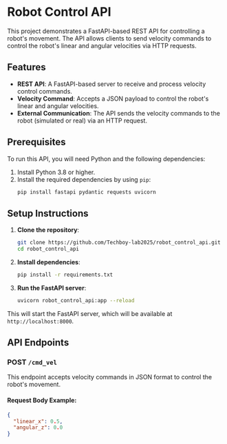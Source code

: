 # Robot Control API

This project demonstrates a FastAPI-based REST API for controlling a robot's movement. The API allows clients to send velocity commands to control the robot's linear and angular velocities via HTTP requests.

## Features

- **REST API**: A FastAPI-based server to receive and process velocity control commands.
- **Velocity Command**: Accepts a JSON payload to control the robot's linear and angular velocities.
- **External Communication**: The API sends the velocity commands to the robot (simulated or real) via an HTTP request.

## Prerequisites

To run this API, you will need Python and the following dependencies:

1. Install Python 3.8 or higher.
2. Install the required dependencies by using `pip`:
    ```bash
    pip install fastapi pydantic requests uvicorn
    ```

## Setup Instructions

1. **Clone the repository**:
    ```bash
    git clone https://github.com/Techboy-lab2025/robot_control_api.git
    cd robot_control_api
    ```

2. **Install dependencies**:
    ```bash
    pip install -r requirements.txt
    ```

3. **Run the FastAPI server**:
    ```bash
    uvicorn robot_control_api:app --reload
    ```

This will start the FastAPI server, which will be available at `http://localhost:8000`.

## API Endpoints

### POST `/cmd_vel`

This endpoint accepts velocity commands in JSON format to control the robot's movement.

#### Request Body Example:
```json
{
  "linear_x": 0.5,
  "angular_z": 0.0
}

